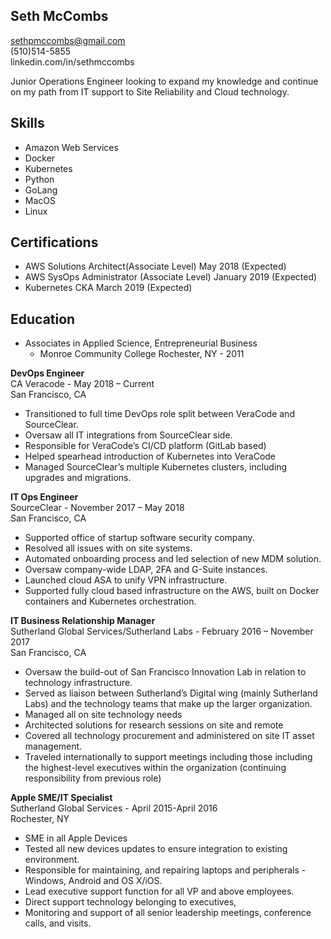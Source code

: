 ## Seth  McCombs
sethpmccombs@gmail.com  
(510)514-5855  
linkedin.com/in/sethmccombs


Junior  Operations  Engineer  looking  to  expand  my  knowledge  and  continue  on  my  path  from  IT  support  to  Site  Reliability  and  Cloud  technology. 

## Skills
* Amazon Web Services
* Docker
* Kubernetes
* Python
* GoLang
* MacOS
* Linux


## Certifications
* AWS  Solutions  Architect(Associate  Level)  May  2018  (Expected)
* AWS  SysOps  Administrator  (Associate  Level) January 2019  (Expected)
* Kubernetes CKA March 2019 (Expected)


## Education
* Associates  in  Applied  Science, Entrepreneurial  Business
  * Monroe  Community  College  Rochester,  NY  -  2011



**DevOps Engineer**  
CA Veracode - May 2018 – Current  
San Francisco, CA

* Transitioned to full time DevOps role split between VeraCode and SourceClear. 
* Oversaw all IT integrations from SourceClear side. 
* Responsible for VeraCode’s CI/CD platform (GitLab based)
* Helped spearhead introduction of Kubernetes into VeraCode
* Managed SourceClear’s multiple Kubernetes clusters, including upgrades and migrations.

**IT Ops Engineer**  
SourceClear - November 2017 – May 2018  
San Francisco, CA

* Supported office of startup software security company.
* Resolved all issues with on site systems.
* Automated onboarding process and led selection of new MDM solution.
* Oversaw company-wide LDAP, 2FA and G-Suite instances.
* Launched cloud ASA to unify VPN infrastructure. 
* Supported fully cloud based infrastructure on the AWS, built on Docker containers and Kubernetes orchestration. 	

**IT Business Relationship Manager**  
Sutherland Global Services/Sutherland Labs - 
February 2016 – November 2017  
San Francisco, CA

* Oversaw the build-out of San Francisco Innovation Lab in relation to technology infrastructure. 
* Served as liaison between Sutherland’s Digital wing (mainly Sutherland Labs) and the technology teams that make up the larger organization.
* Managed all on site technology needs
* Architected solutions for research sessions on site and remote
* Covered all technology procurement and administered on site IT asset management. 
* Traveled internationally to support meetings including those including the highest-level executives within the organization (continuing responsibility from previous role)

**Apple SME/IT Specialist**  
Sutherland Global Services - April 2015-April 2016  
Rochester, NY

* SME in all Apple Devices
* Tested all new devices updates to ensure integration to existing environment. 
* Responsible for maintaining, and repairing laptops and peripherals - Windows, Android and OS X/iOS. 
* Lead executive support function for all VP and above employees.
* Direct support technology belonging to executives,
* Monitoring and support of all senior leadership meetings, conference calls, and visits.